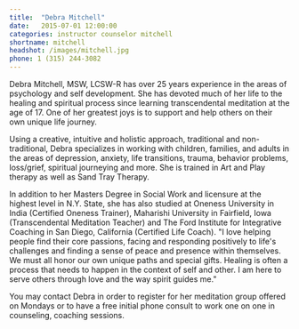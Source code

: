 ```yaml
---
title:  "Debra Mitchell"
date:   2015-07-01 12:00:00
categories: instructor counselor mitchell
shortname: mitchell
headshot: /images/mitchell.jpg
phone: 1 (315) 244-3082
---
```

Debra Mitchell, MSW, LCSW-R has over 25 years experience in the areas of psychology and self development. She has devoted much of her life to the healing and spiritual process since learning transcendental meditation at the age of 17. One of her greatest joys is to support and help others on their own unique life journey.

Using a creative, intuitive and holistic approach, traditional and non-traditional, Debra specializes in working with children, families, and adults in the areas of depression, anxiety, life transitions, trauma, behavior problems, loss/grief, spiritual journeying and more. She is trained in Art and Play therapy as well as Sand Tray Therapy.

In addition to her Masters Degree in Social Work and licensure at the highest level in N.Y. State, she has also studied at Oneness University in India (Certified Oneness Trainer), Maharishi University in Fairfield, Iowa (Transcendental Meditation Teacher) and The Ford Institute for Integrative Coaching in San Diego, California (Certified Life Coach). "I love helping people find their core passions, facing and responding positively to life's challenges and finding a sense of peace and presence within themselves. We must all honor our own unique paths and special gifts. Healing is often a process that needs to happen in the context of self and other. I am here to serve others through love and the way spirit guides me."

You may contact Debra in order to register for her meditation group offered on Mondays or to have a free initial phone consult to work one on one in counseling, coaching sessions.